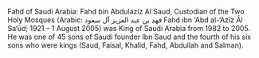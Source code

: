 Fahd of Saudi Arabia: Fahd bin Abdulaziz Al Saud, Custodian of the Two Holy Mosques (Arabic: فهد بن عبد العزيز آل سعود‎ Fahd ibn ‘Abd al-‘Azīz Āl Sa‘ūd; 1921 – 1 August 2005) was King of Saudi Arabia from 1982 to 2005. He was one of 45 sons of Saudi founder Ibn Saud and the fourth of his six sons who were kings (Saud, Faisal, Khalid, Fahd, Abdullah and Salman).
